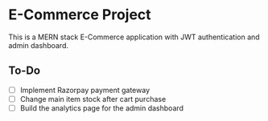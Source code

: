 # E-Commerce Project

This is a MERN stack E-Commerce application with JWT authentication and admin dashboard.

## To-Do
- [ ] Implement Razorpay payment gateway
- [ ] Change main item stock after cart purchase
- [ ] Build the analytics page for the admin dashboard
